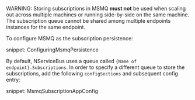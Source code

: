 WARNING: Storing subscriptions in MSMQ **must not** be used when scaling out across multiple machines or running side-by-side on the same machine. The subscription queue cannot be shared among multiple endpoints instances for the same endpoint.

To configure MSMQ as the subscription persistence:

snippet: ConfiguringMsmqPersistence

By default, NServiceBus uses a queue called `{Name of endpoint}.Subscriptions`. In order to specify a different queue to store the subscriptions, add the following `configSections` and subsequent config entry:

snippet: MsmqSubscriptionAppConfig